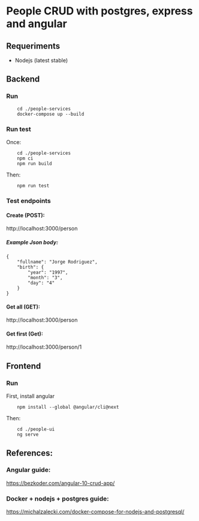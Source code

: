 # People CRUD with postgres, express and angular

## Requeriments
* Nodejs (latest stable)

## Backend
### Run
```
    cd ./people-services
    docker-compose up --build
```
### Run test
Once:
```
    cd ./people-services
    npm ci
    npm run build
```
Then:
```
    npm run test
```
### Test endpoints
#### Create (POST):
http://localhost:3000/person
##### Example Json body:
```
{
    "fullname": "Jorge Rodriguez",
    "birth": {
        "year": "1997",
        "month": "3",
        "day": "4"
    }
}
```
#### Get all (GET):
http://localhost:3000/person
#### Get first (Get):
http://localhost:3000/person/1

## Frontend
### Run
First, install angular
```
    npm install --global @angular/cli@next
```
Then:
```
    cd ./people-ui
    ng serve
```

## References:
### Angular guide:
https://bezkoder.com/angular-10-crud-app/
### Docker + nodejs + postgres guide:
https://michalzalecki.com/docker-compose-for-nodejs-and-postgresql/
